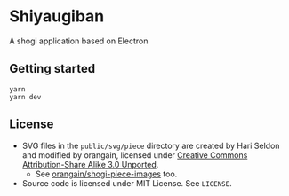 # Shiyaugiban

A shogi application based on Electron

## Getting started
```shell
yarn
yarn dev
```

## License
* SVG files in the `public/svg/piece` directory are created by Hari Seldon and modified by orangain, licensed under [Creative Commons Attribution-Share Alike 3.0 Unported](https://creativecommons.org/licenses/by-sa/3.0/deed.en).
    * See [orangain/shogi-piece-images](https://github.com/orangain/shogi-piece-images) too.
* Source code is licensed under MIT License. See `LICENSE`.
